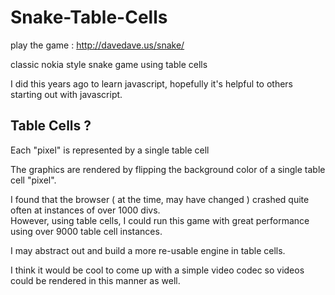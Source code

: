 Snake-Table-Cells
=================

play the game : http://davedave.us/snake/

classic nokia style snake game using table cells

I did this years ago to learn javascript, hopefully it's helpful to others starting out with javascript.


Table Cells ?
------------------
Each "pixel" is represented by a single table cell <td>

The graphics are rendered by flipping the background color of a single table cell "pixel".

I found that the browser ( at the time, may have changed ) crashed quite often at instances of over 1000 divs.  
However, using table cells, I could run this game with great performance using over 9000 table cell instances.

I may abstract out and build a more re-usable engine in table cells.

I think it would be cool to come up with a simple video codec so videos could be rendered in this manner as well.